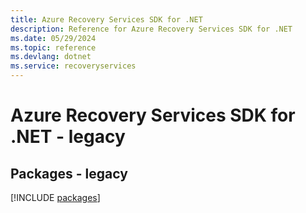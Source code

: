 ```yaml
---
title: Azure Recovery Services SDK for .NET
description: Reference for Azure Recovery Services SDK for .NET
ms.date: 05/29/2024
ms.topic: reference
ms.devlang: dotnet
ms.service: recoveryservices
---
```

# Azure Recovery Services SDK for .NET - legacy
## Packages - legacy
[!INCLUDE [packages](recovery-services-index.md)]